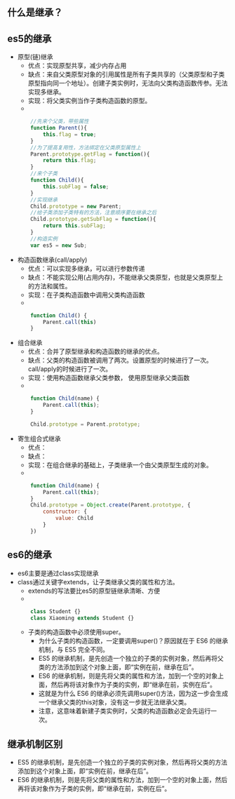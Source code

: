 ## 什么是继承？


## es5的继承
+ 原型(链)继承
    - 优点：实现原型共享，减少内存占用
    - 缺点：来自父类原型对象的引用属性是所有子类共享的（父类原型和子类原型指向同一个地址）。创建子类实例时，无法向父类构造函数传参。无法实现多继承。
    - 实现：将父类实例当作子类构造函数的原型。
    - 
    ```js
        //先来个父类，带些属性
        function Parent(){
            this.flag = true;
        }
        //为了提高复用性，方法绑定在父类原型属性上
        Parent.prototype.getFlag = function(){
            return this.flag;
        }
        //来个子类
        function Child(){
            this.subFlag = false;
        }
        //实现继承
        Child.prototype = new Parent;
        //给子类添加子类特有的方法，注意顺序要在继承之后
        Child.prototype.getSubFlag = function(){
            return this.subFlag;
        }
        //构造实例
        var es5 = new Sub;
    ```
+ 构造函数继承(call/apply)
    - 优点：可以实现多继承，可以进行参数传递
    - 缺点：不能实现公用(占用内存)，不能继承父类原型，也就是父类原型上的方法和属性。
    - 实现：在子类构造函数中调用父类构造函数
    - 
    ```js
        function Child() {
            Parent.call(this)
        }
    ```
+ 组合继承
    - 优点：合并了原型继承和构造函数的继承的优点。
    - 缺点：父类的构造函数被调用了两次。设置原型的时候进行了一次。call/apply的时候进行了一次。
    - 实现：使用构造函数继承父类参数， 使用原型继承父类函数
    - 
    ```js
        function Child(name) {
            Parent.call(this);
        }

        Child.prototype = Parent.prototype;
    ```
+ 寄生组合式继承
    - 优点：
    - 缺点：
    - 实现：在组合继承的基础上，子类继承一个由父类原型生成的对象。
    - 
    ```js
        function Child(name) {
            Parent.call(this);
        }
        Child.prototype = Object.create(Parent.prototype, {
            constructor: {
                value: Child
            }
        })
    ```


## es6的继承
+ es6主要是通过class实现继承
+ class通过关键字extends，让子类继承父类的属性和方法。
    - extends的写法要比es5的原型链继承清晰、方便 
    - 
    ```js
        class Student {}
        class Xiaoming extends Student {}
    ```
    - 子类的构造函数中必须使用super。
        - 为什么子类的构造函数，一定要调用super()？原因就在于 ES6 的继承机制，与 ES5 完全不同。
        - ES5 的继承机制，是先创造一个独立的子类的实例对象，然后再将父类的方法添加到这个对象上面，即“实例在前，继承在后”。
        - ES6 的继承机制，则是先将父类的属性和方法，加到一个空的对象上面，然后再将该对象作为子类的实例，即“继承在前，实例在后”。
        - 这就是为什么 ES6 的继承必须先调用super()方法，因为这一步会生成一个继承父类的this对象，没有这一步就无法继承父类。
        - 注意，这意味着新建子类实例时，父类的构造函数必定会先运行一次。

## 继承机制区别
+ ES5 的继承机制，是先创造一个独立的子类的实例对象，然后再将父类的方法添加到这个对象上面，即“实例在前，继承在后”。
+ ES6 的继承机制，则是先将父类的属性和方法，加到一个空的对象上面，然后再将该对象作为子类的实例，即“继承在前，实例在后”。